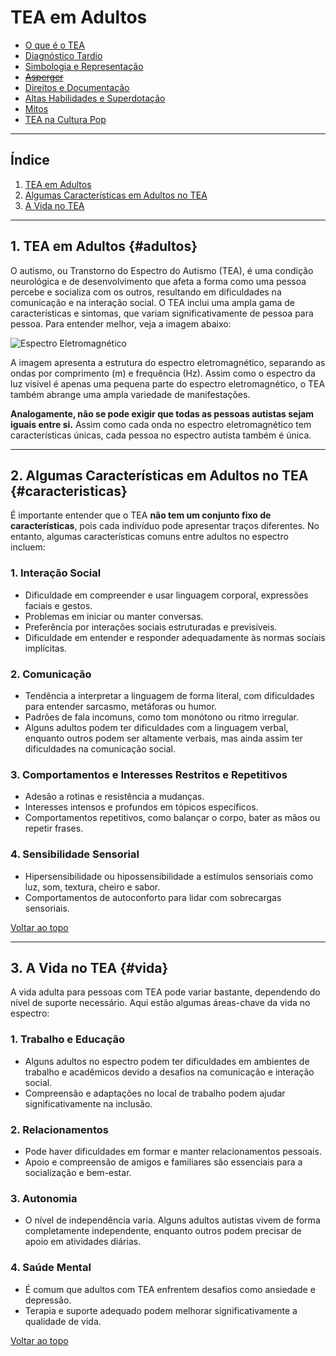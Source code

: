 
# TEA em Adultos

- [O que é o TEA](/pages/autismo/autismo.html)
- [Diagnóstico Tardio](/pages/autismo/teadultos.html)
- [Simbologia e Representação](/pages/autismo/identificadao.html)
- [~~Asperger~~](/pages/autismo/asperger.html)
- [Direitos e Documentação](/pages/autismo/direitos.html)
- [Altas Habilidades e Superdotação](/pages/autismo/habilidades.html)
- [Mitos](/pages/autismo/mitos.html)
- [TEA na Cultura Pop](/pages/autismo/namidia.html)

---

## Índice

1. [TEA em Adultos](#adultos)
2. [Algumas Características em Adultos no TEA](#caracteristicas)
3. [A Vida no TEA](#vida)

---

## 1. TEA em Adultos {#adultos}

O autismo, ou Transtorno do Espectro do Autismo (TEA), é uma condição neurológica e de desenvolvimento que afeta a forma como uma pessoa percebe e socializa com os outros, resultando em dificuldades na comunicação e na interação social. O TEA inclui uma ampla gama de características e sintomas, que variam significativamente de pessoa para pessoa. Para entender melhor, veja a imagem abaixo:

![Espectro Eletromagnético](https://itxesco.github.io/assets/figuras/autismo/espectro_eletromagnetico.png)

A imagem apresenta a estrutura do espectro eletromagnético, separando as ondas por comprimento (m) e frequência (Hz). Assim como o espectro da luz visível é apenas uma pequena parte do espectro eletromagnético, o TEA também abrange uma ampla variedade de manifestações.

**Analogamente, não se pode exigir que todas as pessoas autistas sejam iguais entre si.** Assim como cada onda no espectro eletromagnético tem características únicas, cada pessoa no espectro autista também é única.

---

## 2. Algumas Características em Adultos no TEA {#caracteristicas}

É importante entender que o TEA **não tem um conjunto fixo de características**, pois cada indivíduo pode apresentar traços diferentes. No entanto, algumas características comuns entre adultos no espectro incluem:

### **1. Interação Social**
- Dificuldade em compreender e usar linguagem corporal, expressões faciais e gestos.
- Problemas em iniciar ou manter conversas.
- Preferência por interações sociais estruturadas e previsíveis.
- Dificuldade em entender e responder adequadamente às normas sociais implícitas.

### **2. Comunicação**
- Tendência a interpretar a linguagem de forma literal, com dificuldades para entender sarcasmo, metáforas ou humor.
- Padrões de fala incomuns, como tom monótono ou ritmo irregular.
- Alguns adultos podem ter dificuldades com a linguagem verbal, enquanto outros podem ser altamente verbais, mas ainda assim ter dificuldades na comunicação social.

### **3. Comportamentos e Interesses Restritos e Repetitivos**
- Adesão a rotinas e resistência a mudanças.
- Interesses intensos e profundos em tópicos específicos.
- Comportamentos repetitivos, como balançar o corpo, bater as mãos ou repetir frases.

### **4. Sensibilidade Sensorial**
- Hipersensibilidade ou hipossensibilidade a estímulos sensoriais como luz, som, textura, cheiro e sabor.
- Comportamentos de autoconforto para lidar com sobrecargas sensoriais.

[Voltar ao topo](#top)

---

## 3. A Vida no TEA {#vida}

A vida adulta para pessoas com TEA pode variar bastante, dependendo do nível de suporte necessário. Aqui estão algumas áreas-chave da vida no espectro:

### **1. Trabalho e Educação**
- Alguns adultos no espectro podem ter dificuldades em ambientes de trabalho e acadêmicos devido a desafios na comunicação e interação social.
- Compreensão e adaptações no local de trabalho podem ajudar significativamente na inclusão.

### **2. Relacionamentos**
- Pode haver dificuldades em formar e manter relacionamentos pessoais.
- Apoio e compreensão de amigos e familiares são essenciais para a socialização e bem-estar.

### **3. Autonomia**
- O nível de independência varia. Alguns adultos autistas vivem de forma completamente independente, enquanto outros podem precisar de apoio em atividades diárias.

### **4. Saúde Mental**
- É comum que adultos com TEA enfrentem desafios como ansiedade e depressão.
- Terapia e suporte adequado podem melhorar significativamente a qualidade de vida.

[Voltar ao topo](#top)
